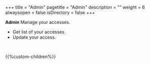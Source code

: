 +++
title = "Admin"
pagetitle = "Admin"
description = ""
weight = 6
alwaysopen = false
isDirectory = false
+++

**Admin** Manage your accesses. 

* Get list of your accesses.
* Update your access.


</br>

{{%custom-children%}}
